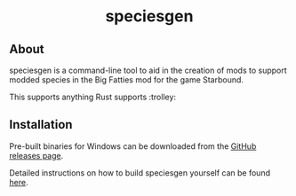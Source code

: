<h1 align="center">speciesgen</h1>

## About

speciesgen is a command-line tool to aid in the creation of mods to support modded species in the Big Fatties mod for the game Starbound.

This supports anything Rust supports :trolley:

## Installation

Pre-built binaries for Windows can be downloaded from the
[GitHub releases page](https://github.com/skylar779/speciesgen/releases).

Detailed instructions on how to build speciesgen yourself can be found
[here](install.md).
